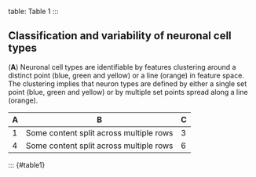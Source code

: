 table: Table 1
:::
## Classification and variability of neuronal cell types

(**A**) Neuronal cell types are identifiable by features clustering around a distinct point (blue, green and yellow) or a line (orange) in feature space. The clustering implies that neuron types are defined by either a single set point (blue, green and yellow) or by multiple set points spread along a line (orange).

| A | B                                       | C |
| - | --------------------------------------- | - |
| 1 | Some content split across multiple rows | 3 |
| 4 | Some content split across multiple rows | 6 |
:::
{#table1}
